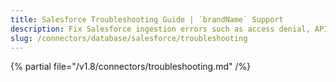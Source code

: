 ```yaml
---
title: Salesforce Troubleshooting Guide | `brandName` Support
description: Fix Salesforce ingestion errors such as access denial, API rate limits, or object sync issues.
slug: /connectors/database/salesforce/troubleshooting
---
```


{% partial file="/v1.8/connectors/troubleshooting.md" /%}
